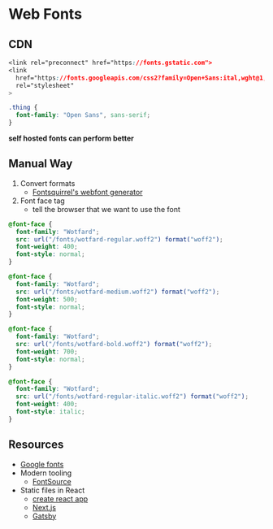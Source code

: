 # Web Fonts

## CDN

```css
<link rel="preconnect" href="https://fonts.gstatic.com">
<link
  href="https://fonts.googleapis.com/css2?family=Open+Sans:ital,wght@1,400;1,600&display=swap"
  rel="stylesheet"
>

.thing {
  font-family: "Open Sans", sans-serif;
}
```

**self hosted fonts can perform better**

## Manual Way

1. Convert formats
   - [Fontsquirrel's webfont generator](https://www.fontsquirrel.com/tools/webfont-generator)
2. Font face tag
   - tell the browser that we want to use the font

```css
@font-face {
  font-family: "Wotfard";
  src: url("/fonts/wotfard-regular.woff2") format("woff2");
  font-weight: 400;
  font-style: normal;
}

@font-face {
  font-family: "Wotfard";
  src: url("/fonts/wotfard-medium.woff2") format("woff2");
  font-weight: 500;
  font-style: normal;
}

@font-face {
  font-family: "Wotfard";
  src: url("/fonts/wotfard-bold.woff2") format("woff2");
  font-weight: 700;
  font-style: normal;
}

@font-face {
  font-family: "Wotfard";
  src: url("/fonts/wotfard-regular-italic.woff2") format("woff2");
  font-weight: 400;
  font-style: italic;
}
```

## Resources

- [Google fonts](https://fonts.google.com/)
- Modern tooling
  - [FontSource](https://fontsource.org/)
- Static files in React
  - [create react app](https://create-react-app.dev/docs/using-the-public-folder/)
  - [Next.js](https://nextjs.org/docs/basic-features/static-file-serving)
  - [Gatsby](https://www.gatsbyjs.com/docs/how-to/images-and-media/static-folder/)
